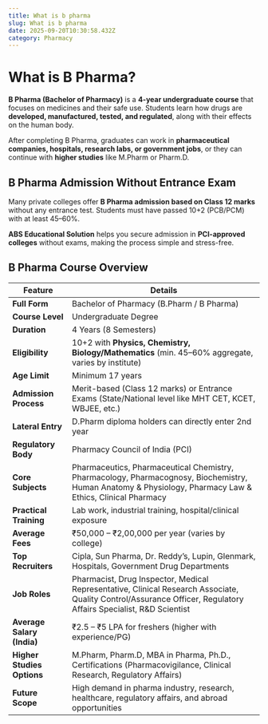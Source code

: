```yaml
---
title: What is b pharma
slug: What is b pharma
date: 2025-09-20T10:30:58.432Z
category: Pharmacy
---
```

<!--StartFragment-->

# What is B Pharma?

**B Pharma (Bachelor of Pharmacy)** is a **4-year undergraduate course** that focuses on medicines and their safe use. Students learn how drugs are **developed, manufactured, tested, and regulated**, along with their effects on the human body.

After completing B Pharma, graduates can work in **pharmaceutical companies, hospitals, research labs, or government jobs**, or they can continue with **higher studies** like M.Pharm or Pharm.D.

## B Pharma Admission Without Entrance Exam

<!--StartFragment-->

Many private colleges offer **B Pharma admission based on Class 12 marks** without any entrance test. Students must have passed 10+2 (PCB/PCM) with at least 45–60%.

**ABS Educational Solution** helps you secure admission in **PCI-approved colleges** without exams, making the process simple and stress-free.

<!--EndFragment-->

## B﻿ Pharma Course Overview

<!--StartFragment-->

| Feature                    | Details                                                                                                                                                          |
| -------------------------- | ---------------------------------------------------------------------------------------------------------------------------------------------------------------- |
| **Full Form**              | Bachelor of Pharmacy (B.Pharm / B Pharma)                                                                                                                        |
| **Course Level**           | Undergraduate Degree                                                                                                                                             |
| **Duration**               | 4 Years (8 Semesters)                                                                                                                                            |
| **Eligibility**            | 10+2 with **Physics, Chemistry, Biology/Mathematics** (min. 45–60% aggregate, varies by institute)                                                               |
| **Age Limit**              | Minimum 17 years                                                                                                                                                 |
| **Admission Process**      | Merit-based (Class 12 marks) or Entrance Exams (State/National level like MHT CET, KCET, WBJEE, etc.)                                                            |
| **Lateral Entry**          | D.Pharm diploma holders can directly enter 2nd year                                                                                                              |
| **Regulatory Body**        | Pharmacy Council of India (PCI)                                                                                                                                  |
| **Core Subjects**          | Pharmaceutics, Pharmaceutical Chemistry, Pharmacology, Pharmacognosy, Biochemistry, Human Anatomy & Physiology, Pharmacy Law & Ethics, Clinical Pharmacy         |
| **Practical Training**     | Lab work, industrial training, hospital/clinical exposure                                                                                                        |
| **Average Fees**           | ₹50,000 – ₹2,00,000 per year (varies by college)                                                                                                                 |
| **Top Recruiters**         | Cipla, Sun Pharma, Dr. Reddy’s, Lupin, Glenmark, Hospitals, Government Drug Departments                                                                          |
| **Job Roles**              | Pharmacist, Drug Inspector, Medical Representative, Clinical Research Associate, Quality Control/Assurance Officer, Regulatory Affairs Specialist, R&D Scientist |
| **Average Salary (India)** | ₹2.5 – ₹5 LPA for freshers (higher with experience/PG)                                                                                                           |
| **Higher Studies Options** | M.Pharm, Pharm.D, MBA in Pharma, Ph.D., Certifications (Pharmacovigilance, Clinical Research, Regulatory Affairs)                                                |
| **Future Scope**           | High demand in pharma industry, research, healthcare, regulatory affairs, and abroad opportunities                                                               |

<!--EndFragment-->

<!--EndFragment-->